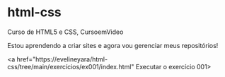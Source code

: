 # html-css
Curso de HTML5 e CSS, CursoemVideo 

Estou aprendendo a criar sites e agora vou gerenciar meus repositórios!

<a href="https://evelineyara/html-css/tree/main/exercícios/ex001/index.html" Executar o exercício 001> </a>